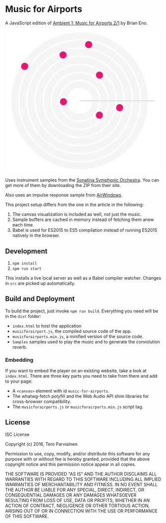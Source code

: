 # Music for Airports

A JavaScript edition of [Ambient 1: Music for Airports 2/1](https://en.wikipedia.org/wiki/Ambient_1:_Music_for_Airports)
by Brian Eno.

![Screenshot](/dist/screenshot.png?raw=true)

Uses instrument samples from the [Sonatina Symphonic Orchestra](http://sso.mattiaswestlund.net/download.html). You can get more of them by downloading the ZIP from their site.

Also uses an impulse response sample from [AirWindows](http://www.airwindows.com/airwindows-impulses/).

This project setup differs from the one in the article in the following:

1. The canvas visualization is included as well, not just the music.
2. Sample buffers are cached in memory instead of fetching them anew each time.
3. Babel is used for ES2015 to ES5 compilation instead of running ES2015 natively in the browser.

## Development

1. `npm install`
2. `npm run start`

This installs a live local server as well as a Babel compiler watcher. Changes in `src` are picked up automatically.

## Build and Deployment

To build the project, just invoke `npm run build`. Everything you need will be in the `dist` folder:

* `index.html` to host the application
* `musicforairport.js`, the compiled source code of the app.
* `musicforairports.min.js`, a minified version of the source code.
* `Samples` samples used to play the music and to generate the convolution reverb.

### Embedding

If you want to embed the player on an existing website, take a look at `index.html`. There are three key parts you need to take from there and add to your page:

* A `<canvas>` element with id `music-for-airports`.
* The whatwg-fetch polyfill and the Web Audio API shim libraries for cross-browser compatibility.
* The `musicforairports.js` or `musicforairports.min.js` script tag.

## License

ISC License

Copyright (c) 2016, Tero Parviainen

Permission to use, copy, modify, and/or distribute this software for any purpose with or without fee is hereby granted, provided that the above copyright notice and this permission notice appear in all copies.

THE SOFTWARE IS PROVIDED "AS IS" AND THE AUTHOR DISCLAIMS ALL WARRANTIES WITH REGARD TO THIS SOFTWARE INCLUDING ALL IMPLIED WARRANTIES OF MERCHANTABILITY AND FITNESS. IN NO EVENT SHALL THE AUTHOR BE LIABLE FOR ANY SPECIAL, DIRECT, INDIRECT, OR CONSEQUENTIAL DAMAGES OR ANY DAMAGES WHATSOEVER RESULTING FROM LOSS OF USE, DATA OR PROFITS, WHETHER IN AN ACTION OF CONTRACT, NEGLIGENCE OR OTHER TORTIOUS ACTION, ARISING OUT OF OR IN CONNECTION WITH THE USE OR PERFORMANCE OF THIS SOFTWARE.
